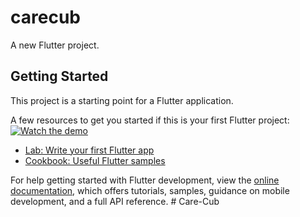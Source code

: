 # carecub

A new Flutter project.

## Getting Started

This project is a starting point for a Flutter application.

A few resources to get you started if this is your first Flutter project:
[![Watch the demo](https://github.com/yourusername/yourrepo/blob/main/assets/demo.gif)](https://github.com/sajjad-ali-01/Care-Cub/blob/main/videos/1.mp4)


- [Lab: Write your first Flutter app](https://docs.flutter.dev/get-started/codelab)
- [Cookbook: Useful Flutter samples](https://docs.flutter.dev/cookbook)

For help getting started with Flutter development, view the
[online documentation](https://docs.flutter.dev/), which offers tutorials,
samples, guidance on mobile development, and a full API reference.
#   C a r e - C u b 
 
 
